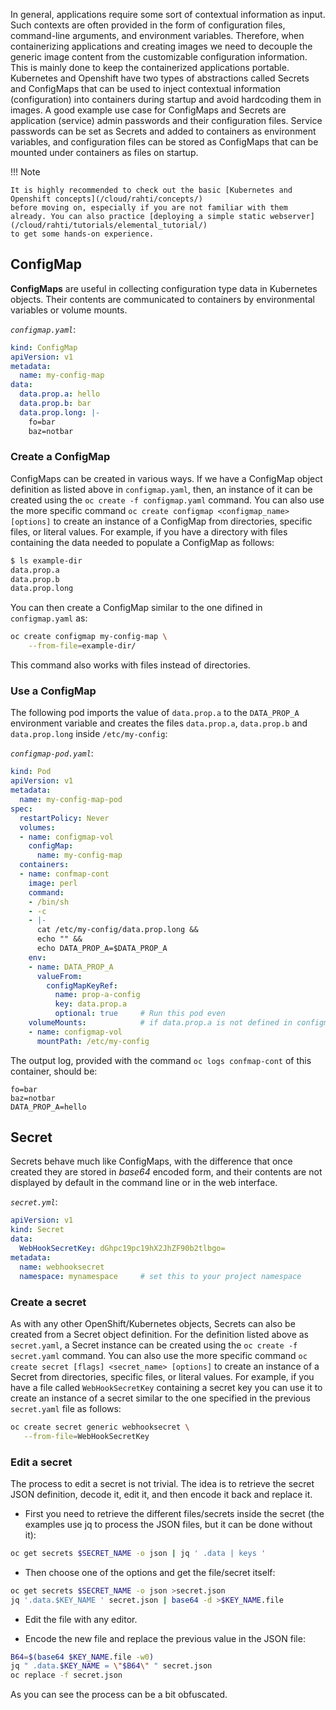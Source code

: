 
In general, applications require some sort of contextual information as input. 
Such contexts are often provided in the form of configuration files, command-line 
arguments, and environment variables. Therefore, when containerizing applications 
and creating images we need to decouple the generic image content from the 
customizable configuration information. This is mainly done to keep the 
containerized applications portable. Kubernetes and Openshift have two types 
of abstractions called Secrets and ConfigMaps that can be used to inject 
contextual information (configuration) into containers during startup and 
avoid hardcoding them in images. A good example use case for ConfigMaps and 
Secrets are application (service) admin passwords and their configuration files. 
Service passwords can be set as Secrets and added to containers as environment 
variables, and configuration files can be stored as ConfigMaps that can be 
mounted under containers as files on startup.

!!! Note

    It is highly recommended to check out the basic [Kubernetes and Openshift concepts](/cloud/rahti/concepts/) 
    before moving on, especially if you are not familiar with them already. You can also practice [deploying a simple static webserver](/cloud/rahti/tutorials/elemental_tutorial/) 
    to get some hands-on experience. 

## ConfigMap

**ConfigMaps** are useful in collecting configuration type data in Kubernetes
objects. Their contents are communicated to containers by environmental
variables or volume mounts.

*`configmap.yaml`*:

```yaml
kind: ConfigMap
apiVersion: v1
metadata:
  name: my-config-map
data:
  data.prop.a: hello
  data.prop.b: bar
  data.prop.long: |-
    fo=bar
    baz=notbar
```

### Create a ConfigMap

ConfigMaps can be created in various ways. If we have a ConfigMap object definition 
as listed above in `configmap.yaml`, then, an instance of it can be created using 
the `oc create -f configmap.yaml` command. You can also use the more specific 
command `oc create configmap <configmap_name> [options]` to create an instance 
of a ConfigMap from directories, specific files, or literal values. 
For example, if you have a directory with files containing the data needed to 
populate a ConfigMap as follows: 


```sh
$ ls example-dir
data.prop.a
data.prop.b
data.prop.long
```

You can then create a ConfigMap similar to the one difined in `configmap.yaml` as: 

```sh
oc create configmap my-config-map \
    --from-file=example-dir/
```

This command also works with files instead of directories. 


### Use a ConfigMap

The following pod imports the value of `data.prop.a` to the `DATA_PROP_A`
environment variable and creates the files `data.prop.a`, `data.prop.b` and
`data.prop.long` inside `/etc/my-config`:

*`configmap-pod.yaml`*:

```yaml
kind: Pod
apiVersion: v1
metadata:
  name: my-config-map-pod
spec:
  restartPolicy: Never
  volumes:
  - name: configmap-vol
    configMap:
      name: my-config-map
  containers:
  - name: confmap-cont
    image: perl
    command:
    - /bin/sh
    - -c
    - |-
      cat /etc/my-config/data.prop.long &&
      echo "" &&
      echo DATA_PROP_A=$DATA_PROP_A
    env:
    - name: DATA_PROP_A
      valueFrom:
        configMapKeyRef:
          name: prop-a-config
          key: data.prop.a
          optional: true     # Run this pod even
    volumeMounts:            # if data.prop.a is not defined in configmap
    - name: configmap-vol
      mountPath: /etc/my-config
```

The output log, provided with the command `oc logs confmap-cont` of this container,
should be:

```
fo=bar
baz=notbar
DATA_PROP_A=hello
```

## Secret

Secrets behave much like ConfigMaps, with the difference that once created they are stored in _base64_ encoded form, and their contents are not displayed by default in the command line or in the web interface.

*`secret.yml`*:

```yaml
apiVersion: v1
kind: Secret
data:
  WebHookSecretKey: dGhpc19pc19hX2JhZF90b2tlbgo=
metadata:
  name: webhooksecret
  namespace: mynamespace     # set this to your project namespace
```

### Create a secret

As with any other OpenShift/Kubernetes objects, Secrets can also be created from a Secret object definition. 
For the definition listed above as `secret.yaml`, a Secret instance can be created using 
the `oc create -f secret.yaml` command. You can also use the more specific command `oc create secret [flags] <secret_name> [options]` 
to create an instance of a Secret from directories, specific files, or literal values. 
For example, if you have a file  called `WebHookSecretKey` containing a secret key  you can 
use it to create an instance of a secret similar to the one specified in the previous `secret.yaml` file 
as follows: 

```sh
oc create secret generic webhooksecret \
   --from-file=WebHookSecretKey
```

### Edit a secret

The process to edit a secret is not trivial. The idea is to retrieve the secret JSON definition, decode it, edit it, and then encode it back and replace it.

* First you need to retrieve the different files/secrets inside the secret (the examples use jq to process the JSON files, but it can be done without it):

```sh
oc get secrets $SECRET_NAME -o json | jq ' .data | keys '
```

* Then choose one of the options and get the file/secret itself:

```sh
oc get secrets $SECRET_NAME -o json >secret.json
jq '.data.$KEY_NAME ' secret.json | base64 -d >$KEY_NAME.file
```

* Edit the file with any editor.

* Encode the new file and replace the previous value in the JSON file:

```sh
B64=$(base64 $KEY_NAME.file -w0)
jq " .data.$KEY_NAME = \"$B64\" " secret.json
oc replace -f secret.json
```

As you can see the process can be a bit obfuscated.

